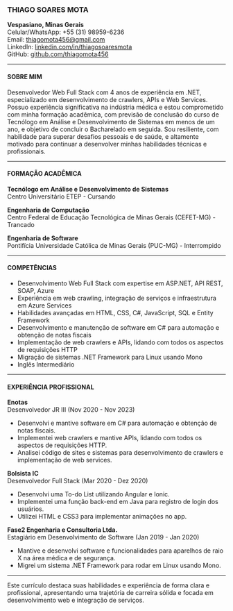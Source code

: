 ### THIAGO SOARES MOTA

**Vespasiano, Minas Gerais**  
Celular/WhatsApp: +55 (31) 98959-6236  
Email: thiagomota456@gmail.com  
LinkedIn: [linkedin.com/in/thiagosoaresmota](https://www.linkedin.com/in/thiagosoaresmota/)  
GitHub: [github.com/thiagomota456](https://github.com/thiagomota456)

---

#### SOBRE MIM

Desenvolvedor Web Full Stack com 4 anos de experiência em .NET, especializado em desenvolvimento de crawlers, APIs e Web Services. Possuo experiência significativa na indústria médica e estou comprometido com minha formação acadêmica, com previsão de conclusão do curso de Tecnólogo em Análise e Desenvolvimento de Sistemas em menos de um ano, e objetivo de concluir o Bacharelado em seguida. Sou resiliente, com habilidade para superar desafios pessoais e de saúde, e altamente motivado para continuar a desenvolver minhas habilidades técnicas e profissionais.

---

#### FORMAÇÃO ACADÊMICA

**Tecnólogo em Análise e Desenvolvimento de Sistemas**  
Centro Universitário ETEP - Cursando

**Engenharia de Computação**  
Centro Federal de Educação Tecnológica de Minas Gerais (CEFET-MG) - Trancado

**Engenharia de Software**  
Pontifícia Universidade Católica de Minas Gerais (PUC-MG) - Interrompido

---

#### COMPETÊNCIAS

- Desenvolvimento Web Full Stack com expertise em ASP.NET, API REST, SOAP, Azure
- Experiência em web crawling, integração de serviços e infraestrutura em Azure Services
- Habilidades avançadas em HTML, CSS, C#, JavaScript, SQL e Entity Framework
- Desenvolvimento e manutenção de software em C# para automação e obtenção de notas fiscais
- Implementação de web crawlers e APIs, lidando com todos os aspectos de requisições HTTP
- Migração de sistemas .NET Framework para Linux usando Mono
- Inglês Intermediário

---

#### EXPERIÊNCIA PROFISSIONAL

**Enotas**  
Desenvolvedor JR III (Nov 2020 - Nov 2023)
- Desenvolvi e mantive software em C# para automação e obtenção de notas fiscais.
- Implementei web crawlers e mantive APIs, lidando com todos os aspectos de requisições HTTP.
- Analisei código de sites e sistemas para desenvolvimento de crawlers e implementação de web services.

**Bolsista IC**  
Desenvolvedor Full Stack (Mar 2020 - Dez 2020)
- Desenvolvi uma To-do List utilizando Angular e Ionic.
- Implementei uma função back-end em Java para registro de login dos usuários.
- Utilizei HTML e CSS3 para implementar animações no app.

**Fase2 Engenharia e Consultoria Ltda.**  
Estagiário em Desenvolvimento de Software (Jan 2019 - Jan 2020)
- Mantive e desenvolvi software e funcionalidades para aparelhos de raio X na área médica e de segurança.
- Migrei um sistema .NET Framework para rodar em Linux usando Mono.

---

Este currículo destaca suas habilidades e experiência de forma clara e profissional, apresentando uma trajetória de carreira sólida e focada em desenvolvimento web e integração de serviços.

